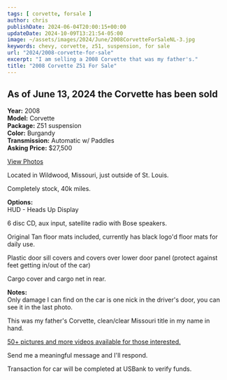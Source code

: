 ```yaml
---
tags: [ corvette, forsale ]
author: chris
publishDate: 2024-06-04T20:00:15+00:00
updateDate: 2024-10-09T13:21:54-05:00
image: ~/assets/images/2024/June/2008CorvetteForSaleNL-3.jpg
keywords: chevy, corvette, z51, suspension, for sale
url: "2024/2008-corvette-for-sale"
excerpt: "I am selling a 2008 Corvette that was my father's."
title: "2008 Corvette Z51 For Sale"
---
```


## As of June 13, 2024 the Corvette has been sold

**Year:** 2008  
**Model:** Corvette  
**Package:** Z51 suspension  
**Color:** Burgandy  
**Transmission:** Automatic w/ Paddles  
**Asking Price:** $27,500

[View Photos](https://www.flickr.com/photos/chammond/albums/72177720317613890)

Located in Wildwood, Missouri, just outside of St. Louis.

Completely stock, 40k miles.

**Options:**  
HUD - Heads Up Display

6 disc CD, aux input, satellite radio with Bose speakers.

Original Tan floor mats included, currently has black logo'd floor mats for daily use.

Plastic door sill covers and covers over lower door panel (protect against feet getting in/out of the car)

Cargo cover and cargo net in rear. 

**Notes:**  
Only damage I can find on the car is one nick in the driver's door, you can see it in the last photo.

This was my father's Corvette, clean/clear Missouri title in my name in hand. 

[50+ pictures and more videos available for those interested.](https://www.flickr.com/photos/chammond/albums/72177720317613890)

Send me a meaningful message and I'll respond.

Transaction for car will be completed at USBank to verify funds.

